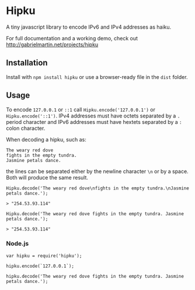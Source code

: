 # Hipku

A tiny javascript library to encode IPv6 and IPv4 addresses as haiku.

For full documentation and a working demo, check out http://gabrielmartin.net/projects/hipku

## Installation

Install with `npm install hipku` or use a browser-ready file in the `dist` folder.

## Usage

To encode `127.0.0.1` or `::1` call `Hipku.encode('127.0.0.1')` or `Hipku.encode('::1')`. IPv4 addresses must have octets separated by a `.` period character and IPv6 addresses must have hextets separated by a `:` colon character.

When decoding a hipku, such as:

    The weary red dove
    fights in the empty tundra.
    Jasmine petals dance.
  
the lines can be separated either by the newline character `\n` or by a space. Both will produce the same result.

    Hipku.decode('The weary red dove\nfights in the empty tundra.\nJasmine petals dance.');
    
    > "254.53.93.114"
    
    Hipku.decode('The weary red dove fights in the empty tundra. Jasmine petals dance.');
    
    > "254.53.93.114"
  
### Node.js

    var hipku = require('hipku');

    hipku.encode(`127.0.0.1`);

    hipku.decode('The weary red dove fights in the empty tundra. Jasmine petals dance.');
